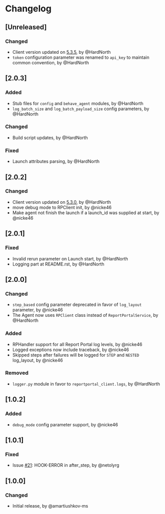 # Changelog

## [Unreleased]
### Changed
- Client version updated on [5.3.5](https://github.com/reportportal/client-Python/releases/tag/5.3.5), by @HardNorth
- `token` configuration parameter was renamed to `api_key` to maintain common convention, by @HardNorth

## [2.0.3]
### Added
- Stub files for `config` and `behave_agent` modules, by @HardNorth
- `log_batch_size` and `log_batch_payload_size` config parameters, by @HardNorth
### Changed
- Build script updates, by @HardNorth
### Fixed
- Launch attributes parsing, by @HardNorth

## [2.0.2]
### Changed
- Client version updated on [5.3.0](https://github.com/reportportal/client-Python/releases/tag/5.3.0), by @HardNorth
- move debug mode to RPClient init, by @nicke46
- Make agent not finish the launch if a launch_id was supplied at start, by @nicke46

## [2.0.1]
### Fixed
- Invalid rerun parameter on Launch start, by @HardNorth
- Logging part at README.rst, by @HardNorth

## [2.0.0]
### Changed
- `step_based` config parameter deprecated in favor of `log_layout` parameter, by @nicke46
- The Agent now uses `RPClient` class instead of `ReportPortalService`, by @HardNorth
### Added
- RPHandler support for all Report Portal log levels, by @nicke46
- Logged exceptions now include traceback, by @nicke46
- Skipped steps after failures will be logged for `STEP` and `NESTED` log_layout, by @nicke46
### Removed
- `logger.py` module in favor to `reportportal_client.logs`, by @HardNorth

## [1.0.2]
### Added
- `debug_mode` config parameter support, by @nicke46

## [1.0.1]
### Fixed
- Issue [#21](https://github.com/reportportal/agent-python-behave/issues/21): HOOK-ERROR in after_step, by @netolyrg

## [1.0.0]
### Changed
- Initial release, by @amartiushkov-ms
